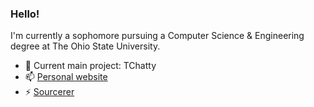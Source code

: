 ### Hello!

I'm currently a sophomore pursuing a Computer Science & Engineering degree at The Ohio State University.

- 🔭 Current main project: TChatty
- 📫 [Personal website](https://aqchen.com)
- ⚡ [Sourcerer](https://sourcerer.io/alanqchen)
